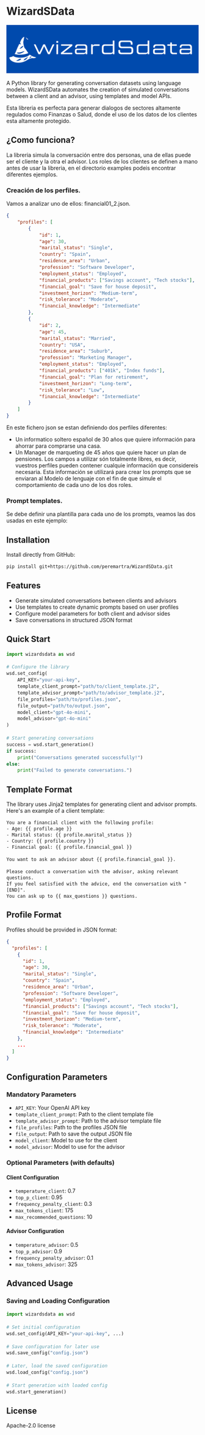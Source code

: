 
# WizardSData

![Generate Syntetic Conversations](/images/wizardsdata_banner.png)

A Python library for generating conversation datasets using language models. WizardSData automates the creation of simulated conversations between a client and an advisor, using templates and model APIs.

Esta libreria es perfecta para generar dialogos de sectores altamente regulados como Finanzas o Salud, donde el uso de los datos de los clientes esta altamente protegido. 

## ¿Como funciona? 
La libreria simula la conversación entre dos personas, una de ellas puede ser el cliente y la otra el advisor. Los roles de los clientes se definen a mano antes de usar la libreria, en el directorio examples podeis encontrar diferentes ejemplos. 

### Creación de los perfiles. 
Vamos a analizar uno de ellos: financial01_2.json. 

```json
{
    "profiles": [
        {
            "id": 1,
            "age": 30,
            "marital_status": "Single",
            "country": "Spain",
            "residence_area": "Urban",
            "profession": "Software Developer",
            "employment_status": "Employed",
            "financial_products": ["Savings account", "Tech stocks"],
            "financial_goal": "Save for house deposit",
            "investment_horizon": "Medium-term",
            "risk_tolerance": "Moderate",
            "financial_knowledge": "Intermediate"
        },
        {
            "id": 2,
            "age": 45,
            "marital_status": "Married",
            "country": "USA",
            "residence_area": "Suburb",
            "profession": "Marketing Manager",
            "employment_status": "Employed",
            "financial_products": ["401k", "Index funds"],
            "financial_goal": "Plan for retirement",
            "investment_horizon": "Long-term",
            "risk_tolerance": "Low",
            "financial_knowledge": "Intermediate"
        }
    ]
}
```
En este fichero json se estan definiendo dos perfiles diferentes: 
* Un informatico soltero español de 30 años que quiere información para ahorrar para comprarse una casa.
* Un Manager de marqueting de 45 años que quiere hacer un plan de pensiones.
Los campos a utilizar són totalmente libres, es decir, vuestros perfiles pueden contener cualquie información que considereis necesaria. Esta información se utilizará para crear los prompts que se enviaran al Modelo de lenguaje con el fin de que simule el comportamiento de cada uno de los dos roles.

### Prompt templates. 
Se debe definir una plantilla para cada uno de los prompts, veamos las dos usadas en este ejemplo: 


## Installation

Install directly from GitHub:

```bash
pip install git+https://github.com/peremartra/WizardSData.git
```



## Features

- Generate simulated conversations between clients and advisors
- Use templates to create dynamic prompts based on user profiles
- Configure model parameters for both client and advisor sides
- Save conversations in structured JSON format

## Quick Start

```python
import wizardsdata as wsd

# Configure the library
wsd.set_config(
    API_KEY="your-api-key",
    template_client_prompt="path/to/client_template.j2",
    template_advisor_prompt="path/to/advisor_template.j2",
    file_profiles="path/to/profiles.json",
    file_output="path/to/output.json",
    model_client="gpt-4o-mini",
    model_advisor="gpt-4o-mini"
)

# Start generating conversations
success = wsd.start_generation()
if success:
    print("Conversations generated successfully!")
else:
    print("Failed to generate conversations.")
```

## Template Format

The library uses Jinja2 templates for generating client and advisor prompts. Here's an example of a client template:

```jinja
You are a financial client with the following profile:
- Age: {{ profile.age }}
- Marital status: {{ profile.marital_status }}
- Country: {{ profile.country }}
- Financial goal: {{ profile.financial_goal }}

You want to ask an advisor about {{ profile.financial_goal }}.

Please conduct a conversation with the advisor, asking relevant questions.
If you feel satisfied with the advice, end the conversation with "[END]".
You can ask up to {{ max_questions }} questions.
```

## Profile Format

Profiles should be provided in JSON format:

```json
{
  "profiles": [
    {
      "id": 1,
      "age": 30,
      "marital_status": "Single",
      "country": "Spain",
      "residence_area": "Urban",
      "profession": "Software Developer",
      "employment_status": "Employed",
      "financial_products": ["Savings account", "Tech stocks"],
      "financial_goal": "Save for house deposit",
      "investment_horizon": "Medium-term",
      "risk_tolerance": "Moderate",
      "financial_knowledge": "Intermediate"
    },
    ...
  ]
}
```

## Configuration Parameters

### Mandatory Parameters

- `API_KEY`: Your OpenAI API key
- `template_client_prompt`: Path to the client template file
- `template_advisor_prompt`: Path to the advisor template file
- `file_profiles`: Path to the profiles JSON file
- `file_output`: Path to save the output JSON file
- `model_client`: Model to use for the client
- `model_advisor`: Model to use for the advisor

### Optional Parameters (with defaults)

#### Client Configuration
- `temperature_client`: 0.7
- `top_p_client`: 0.95
- `frequency_penalty_client`: 0.3
- `max_tokens_client`: 175
- `max_recommended_questions`: 10

#### Advisor Configuration
- `temperature_advisor`: 0.5
- `top_p_advisor`: 0.9
- `frequency_penalty_advisor`: 0.1
- `max_tokens_advisor`: 325

## Advanced Usage

### Saving and Loading Configuration

```python
import wizardsdata as wsd

# Set initial configuration
wsd.set_config(API_KEY="your-api-key", ...)

# Save configuration for later use
wsd.save_config("config.json")

# Later, load the saved configuration
wsd.load_config("config.json")

# Start generation with loaded config
wsd.start_generation()
```

## License

Apache-2.0 license
